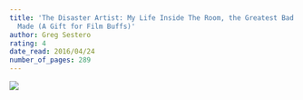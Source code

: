 ```yaml
---
title: 'The Disaster Artist: My Life Inside The Room, the Greatest Bad Movie Ever
  Made (A Gift for Film Buffs)'
author: Greg Sestero
rating: 4
date_read: 2016/04/24
number_of_pages: 289
---
```


<img src="http://i.giphy.com/xT1XGR1tgg71sij0SA.gif">